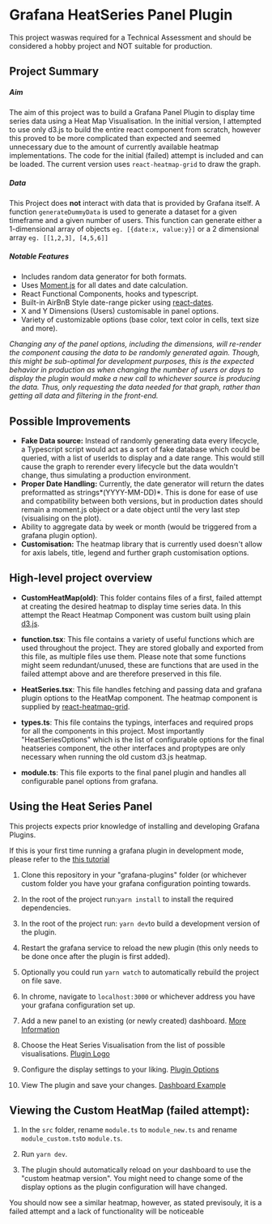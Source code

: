 # Grafana HeatSeries Panel Plugin

This project waswas required for a Technical Assessment and should be considered a hobby project and NOT suitable for production.

## Project Summary

##### Aim

The aim of this project was to build a Grafana Panel Plugin to display time series data using a Heat Map Visualisation. In the initial version, I attempted to use only d3.js to build the entire react component from scratch, however this proved to be more complicated than expected and seemed unnecessary due to the amount of currently available heatmap implementations. The code for the initial (failed) attempt is included and can be loaded. The current version uses `react-heatmap-grid` to draw the graph.

##### Data

This Project does **not** interact with data that is provided by Grafana itself. A function `generateDummyData` is used to generate a dataset for a given timeframe and a given number of users. This function can generate either a 1-dimensional array of objects `eg. [{date:x, value:y}]` or a 2 dimensional array `eg. [[1,2,3], [4,5,6]]`

##### Notable Features

- Includes random data generator for both formats.
- Uses [Moment.js](https://momentjs.com/) for all dates and date calculation.
- React Functional Components, hooks and typescript.
- Built-in AirBnB Style date-range picker using [react-dates](https://github.com/airbnb/react-dates).
- X and Y Dimensions (Users) customisable in panel options.
- Variety of customizable options (base color, text color in cells, text size and more).

_Changing any of the panel options, including the dimensions, will re-render the component causing the data to be randomly generated again. Though, this might be sub-optimal for development purposes, this is the expected behavior in production as when changing the number of users or days to display the plugin would make a new call to whichever source is producing the data. Thus, only requesting the data needed for that graph, rather than getting all data and filtering in the front-end._

## Possible Improvements

- **Fake Data source:** Instead of randomly generating data every lifecycle, a Typescript script would act as a sort of fake database which could be queried, with a list of userIds to display and a date range. This would still cause the graph to rerender every lifecycle but the data wouldn't change, thus simulating a production environment.
- **Proper Date Handling:** Currently, the date generator will return the dates preformatted as strings*(YYYY-MM-DD)*. This is done for ease of use and compatibility between both versions, but in production dates should remain a moment.js object or a date object until the very last step (visualising on the plot).
- Ability to aggregate data by week or month (would be triggered from a grafana plugin option).
- **Customisation:** The heatmap library that is currently used doesn't allow for axis labels, title, legend and further graph customisation options.

## High-level project overview

- **CustomHeatMap(old)**: This folder contains files of a first, failed attempt at creating the desired heatmap to display time series data. In this attempt the React Heatmap Component was custom built using plain [d3.js](https://d3js.org/).

* **function.tsx**: This file contains a variety of useful functions which are used throughout the project. They are stored globally and exported from this file, as multiple files use them. Please note that some functions might seem redundant/unused, these are functions that are used in the failed attempt above and are therefore preserved in this file.

- **HeatSeries.tsx**: This file handles fetching and passing data and grafana plugin options to the HeatMap component. The heatmap component is supplied by [react-heatmap-grid](https://github.com/arunghosh/react-heatmap-grid).

* **types.ts**: This file contains the typings, interfaces and required props for all the components in this project. Most importantly "HeatSeriesOptions" which is the list of configurable options for the final heatseries component, the other interfaces and proptypes are only necessary when running the old custom d3.js heatmap.

- **module.ts**: This file exports to the final panel plugin and handles all configurable panel options from grafana.

## Using the Heat Series Panel

This projects expects prior knowledge of installing and developing Grafana Plugins.

If this is your first time running a grafana plugin in development mode, please refer to the [this tutorial](https://grafana.com/tutorials/build-a-panel-plugin/)

1. Clone this repository in your "grafana-plugins" folder (or whichever custom folder you have your grafana configuration pointing towards.

2) In the root of the project run:`yarn install` to install the required dependencies.

3. In the root of the project run: `yarn dev`to build a development version of the plugin.

4) Restart the grafana service to reload the new plugin (this only needs to be done once after the plugin is first added).

5. Optionally you could run `yarn watch` to automatically rebuild the project on file save.

6) In chrome, navigate to `localhost:3000` or whichever address you have your grafana configuration set up.

7. Add a new panel to an existing (or newly created) dashboard. [More Information](https://grafana.com/docs/grafana/latest/panels/add-a-panel/)

8) Choose the Heat Series Visualisation from the list of possible visualisations. [Plugin Logo](https://i.imgur.com/1CxPRu6.png)

9. Configure the display settings to your liking. [Plugin Options](https://i.imgur.com/SFY51kH.png)

10) View The plugin and save your changes. [Dashboard Example](https://i.imgur.com/3F9v79U.png)

## Viewing the Custom HeatMap (failed attempt):

1. In the `src` folder, rename `module.ts` to `module_new.ts` and rename `module_custom.ts`to `module.ts`.

2) Run `yarn dev`.

3. The plugin should automatically reload on your dashboard to use the "custom heatmap version". You might need to change some of the display options as the plugin configuration will have changed.

You should now see a similar heatmap, however, as stated previsouly, it is a failed attempt and a lack of functionality will be noticeable

